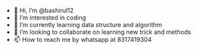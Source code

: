 - 👋 Hi, I’m @bashirul12
- 👀 I’m interested in  coding
- 🌱 I’m currently learning data structure and algorithm
- 💞️ I’m looking to collaborate on learning new trick and methods 
- 📫 How to reach me by whatsapp at 8317419304

<!---
bashirul12/bashirul12 is a ✨ special ✨ repository because its `README.md` (this file) appears on your GitHub profile.
You can click the Preview link to take a look at your changes.
--->

